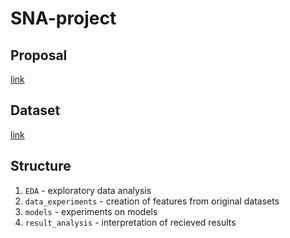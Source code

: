 # SNA-project

## Proposal
[link](https://docs.google.com/document/d/1ijseW2sQInVcpO_VmairLQjFdvvYhkO_jF973JQnvRU/edit?usp=sharing)

## Dataset

[link](https://snap.stanford.edu/data/soc-Pokec.html)

## Structure

1. ```EDA``` - exploratory data analysis
2. ```data_experiments``` - creation of features from original datasets
3. ```models``` - experiments on models
4. ```result_analysis``` - interpretation of recieved results
